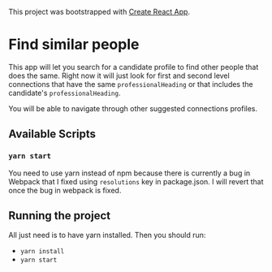 This project was bootstrapped with [Create React App](https://github.com/facebook/create-react-app).

# Find similar people
This app will let you search for a candidate profile to find other people that does the same.
Right now it will just look for first and second level connections that have the same `professionalHeading`
or that includes the candidate's `professionalHeading`.

You will be able to navigate through other suggested connections profiles.

## Available Scripts

### `yarn start`
You need to use yarn instead of npm because there is currently a bug in Webpack that I fixed using `resolutions` key in package.json. I will revert that once the bug in webpack is fixed.

## Running the project
All just need is to have yarn installed. Then you should run:
- `yarn install`
- `yarn start`
